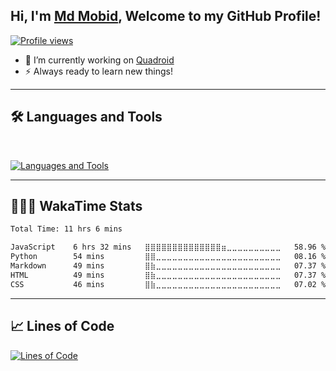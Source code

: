 ## Hi, I'm [Md Mobid](https://github.com/MdMobid), Welcome to my GitHub Profile!

[![Profile views](https://komarev.com/ghpvc/?username=MdMobid&label=Profile%20views&style=for-the-badge)](https://github.com/MdMobid)
- 💫 I’m currently working on [Quadroid](https://github.com/MdMobid/Quadroid)
- ⚡ Always ready to learn new things!

---

## 🛠️ Languages and Tools
</br>

[![Languages and Tools](https://skillicons.dev/icons?i=py,js,mysql,vscode,github,firebase,cloudflare,workers,nodejs,blender,html,css,md&perline=10)](https://github.com/MdMobid)

---

## 👨🏻‍💻 WakaTime Stats

<!--START_SECTION:waka-->

```txt
Total Time: 11 hrs 6 mins

JavaScript    6 hrs 32 mins   ⣿⣿⣿⣿⣿⣿⣿⣿⣿⣿⣿⣿⣿⣿⣶⣀⣀⣀⣀⣀⣀⣀⣀⣀⣀   58.96 %
Python        54 mins         ⣿⣿⣀⣀⣀⣀⣀⣀⣀⣀⣀⣀⣀⣀⣀⣀⣀⣀⣀⣀⣀⣀⣀⣀⣀   08.16 %
Markdown      49 mins         ⣿⣷⣀⣀⣀⣀⣀⣀⣀⣀⣀⣀⣀⣀⣀⣀⣀⣀⣀⣀⣀⣀⣀⣀⣀   07.37 %
HTML          49 mins         ⣿⣷⣀⣀⣀⣀⣀⣀⣀⣀⣀⣀⣀⣀⣀⣀⣀⣀⣀⣀⣀⣀⣀⣀⣀   07.37 %
CSS           46 mins         ⣿⣷⣀⣀⣀⣀⣀⣀⣀⣀⣀⣀⣀⣀⣀⣀⣀⣀⣀⣀⣀⣀⣀⣀⣀   07.02 %
```

<!--END_SECTION:waka-->

---

## 📈 Lines of Code
[![Lines of Code](https://api.githubtrends.io/user/svg/MdMobid/langs?time_range=all_time&include_private=True&loc_metric=changed&theme=dark)](https://github.com/MdMobid)
